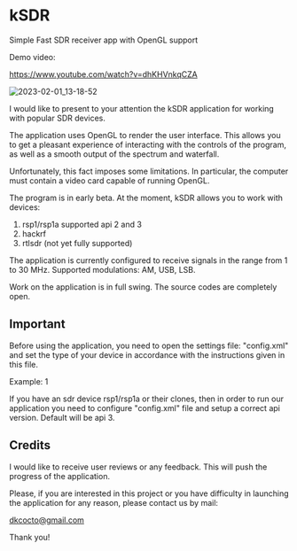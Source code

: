 # kSDR
Simple Fast SDR receiver app with OpenGL support

Demo video: <br>

https://www.youtube.com/watch?v=dhKHVnkqCZA

![2023-02-01_13-18-52](https://user-images.githubusercontent.com/5113949/216016600-60bd6e26-5792-4ebb-9cea-20fed224fe0d.png)

I would like to present to your attention the kSDR application for working with popular SDR devices.

The application uses OpenGL to render the user interface. This allows you to get a pleasant experience of interacting with the controls of the program, as well as a smooth output of the spectrum and waterfall.

Unfortunately, this fact imposes some limitations. In particular, the computer must contain a video card capable of running OpenGL.

The program is in early beta. At the moment, kSDR allows you to work with devices:
1) rsp1/rsp1a supported api 2 and 3
2) hackrf
3) rtlsdr (not yet fully supported)

The application is currently configured to receive signals in the range from 1 to 30 MHz. Supported modulations: AM, USB, LSB.

Work on the application is in full swing. The source codes are completely open.

<b>Important</b><br>
------

Before using the application, you need to open the settings file: "config.xml" and set the type of your device in accordance with the instructions given in this file.

Example:
	<!-- 
	Device codes
	0: RSP1/RSP1A
	1: hackrf
	-->
	<type>1</type>

If you have an sdr device rsp1/rsp1a or their clones, then in order to run our application you need to configure "config.xml" file and setup a correct 
api version. Default will be api 3.

Credits
---
I would like to receive user reviews or any feedback. This will push the progress of the application.

Please, if you are interested in this project or you have difficulty in launching the application for any reason, please contact us by mail:

dkcocto@gmail.com

Thank you!
